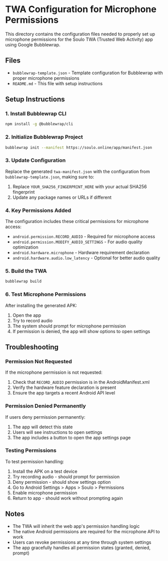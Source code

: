 
# TWA Configuration for Microphone Permissions

This directory contains the configuration files needed to properly set up microphone permissions for the Soulo TWA (Trusted Web Activity) app using Google Bubblewrap.

## Files

- `bubblewrap-template.json` - Template configuration for Bubblewrap with proper microphone permissions
- `README.md` - This file with setup instructions

## Setup Instructions

### 1. Install Bubblewrap CLI

```bash
npm install -g @bubblewrap/cli
```

### 2. Initialize Bubblewrap Project

```bash
bubblewrap init --manifest https://soulo.online/app/manifest.json
```

### 3. Update Configuration

Replace the generated `twa-manifest.json` with the configuration from `bubblewrap-template.json`, making sure to:

1. Replace `YOUR_SHA256_FINGERPRINT_HERE` with your actual SHA256 fingerprint
2. Update any package names or URLs if different

### 4. Key Permissions Added

The configuration includes these critical permissions for microphone access:

- `android.permission.RECORD_AUDIO` - Required for microphone access
- `android.permission.MODIFY_AUDIO_SETTINGS` - For audio quality optimization
- `android.hardware.microphone` - Hardware requirement declaration
- `android.hardware.audio.low_latency` - Optional for better audio quality

### 5. Build the TWA

```bash
bubblewrap build
```

### 6. Test Microphone Permissions

After installing the generated APK:

1. Open the app
2. Try to record audio
3. The system should prompt for microphone permission
4. If permission is denied, the app will show options to open settings

## Troubleshooting

### Permission Not Requested

If the microphone permission is not requested:

1. Check that `RECORD_AUDIO` permission is in the AndroidManifest.xml
2. Verify the hardware feature declaration is present
3. Ensure the app targets a recent Android API level

### Permission Denied Permanently

If users deny permission permanently:

1. The app will detect this state
2. Users will see instructions to open settings
3. The app includes a button to open the app settings page

### Testing Permissions

To test permission handling:

1. Install the APK on a test device
2. Try recording audio - should prompt for permission
3. Deny permission - should show settings option
4. Go to Android Settings > Apps > Soulo > Permissions
5. Enable microphone permission
6. Return to app - should work without prompting again

## Notes

- The TWA will inherit the web app's permission handling logic
- The native Android permissions are required for the microphone API to work
- Users can revoke permissions at any time through system settings
- The app gracefully handles all permission states (granted, denied, prompt)
